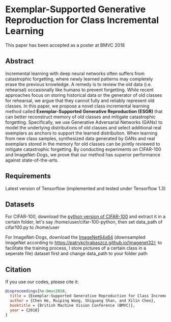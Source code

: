 # Exemplar-Supported Generative Reproduction for Class Incremental Learning

This paper has been accepted as a poster at BMVC 2018

## Abstract

Incremental learning with deep neural networks often suffers from catastrophic forgetting, where newly learned patterns may completely erase the previous knowledge. A remedy is to review the old data (i.e. rehearsal) occasionally like humans to prevent forgetting. While recent approaches focus on storing historical data or the generator of old classes for rehearsal, we argue that they cannot fully and reliably represent old classes. In this paper, we propose a novel class incremental learning method called **Exemplar-Supported Generative Reproduction (ESGR)** that can better reconstruct memory of old classes and mitigate catastrophic forgetting. Specifically, we use Generative Adversarial Networks (GANs) to model the underlying distributions of old classes and select additional real exemplars as anchors to support the learned distribution. When learning from new class samples, synthesized data generated by GANs and real exemplars stored in the
memory for old classes can be jointly reviewed to mitigate catastrophic forgetting. By conducting experiments on CIFAR-100 and ImageNet-Dogs, we prove that our method has superior performance against state-of-the-arts.

## Requirements

Latest version of Tensorflow (implemented and tested under Tensorflow 1.3)

## Datasets 

For CIFAR-100, download the [python version of CIFAR-100](http://www.cs.toronto.edu/~kriz/cifar-100-python.tar.gz) and extract it in a certain folder, let's say /home/user/cifar-100-python, then set data_path of cifar100.py to /home/user

For ImageNet-Dogs, download the [ImageNet64x64](https://pan.baidu.com/s/1k3tXWDTJ7tsoYZXStXu4pQ) (downsampled ImageNet according to https://patrykchrabaszcz.github.io/Imagenet32/; to facilitate the training process, I store pictures of a certain class in a seperate file) dataset first and change data_path to your folder path


## Citation

If you use our codes, please cite it:

```bibtex
@inproceedings{he-bmvc2018,
  title = {Exemplar-Supported Generative Reproduction for Class Incremental Learning},
  author = {Chen He, Ruiping Wang, Shiguang Shan, and Xilin Chen},
  booktitle = {British Machine Vision Conference (BMVC)},
  year = {2018}
}
```
